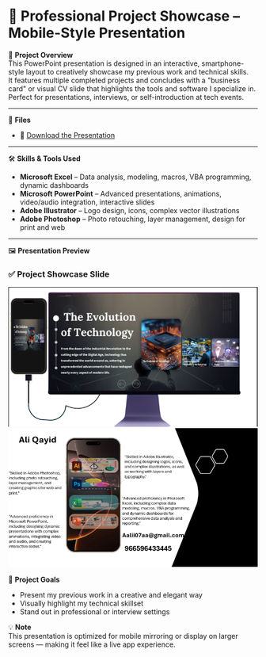 # 📱 Professional Project Showcase – Mobile-Style Presentation

🎯 **Project Overview**  
This PowerPoint presentation is designed in an interactive, smartphone-style layout to creatively showcase my previous work and technical skills.  
It features multiple completed projects and concludes with a "business card" or visual CV slide that highlights the tools and software I specialize in.  
Perfect for presentations, interviews, or self-introduction at tech events.

---

📂 **Files**

- 📄 [Download the Presentation](All-Projects-ppt.pptx)

---

🛠️ **Skills & Tools Used**

- **Microsoft Excel** – Data analysis, modeling, macros, VBA programming, dynamic dashboards
- **Microsoft PowerPoint** – Advanced presentations, animations, video/audio integration, interactive slides
- **Adobe Illustrator** – Logo design, icons, complex vector illustrations
- **Adobe Photoshop** – Photo retouching, layer management, design for print and web

---

🖼️ **Presentation Preview**

### ✅ Project Showcase Slide

![Project Slide](images/All-Projects-1.png)
![Project Slide](images/All-Projects-2.png)

📌 **Project Goals**
- Present my previous work in a creative and elegant way
- Visually highlight my technical skillset
- Stand out in professional or interview settings

💡 **Note**  
This presentation is optimized for mobile mirroring or display on larger screens — making it feel like a live app experience.
